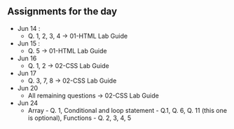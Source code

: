 ## Assignments for the day
- Jun 14 :
    - Q. 1, 2, 3, 4 -> 01-HTML Lab Guide
- Jun 15 :
    - Q. 5 -> 01-HTML Lab Guide
- Jun 16
    - Q. 1, 2 -> 02-CSS Lab Guide
- Jun 17
    - Q. 3, 7, 8 -> 02-CSS Lab Guide
- Jun 20
    - All remaining questions -> 02-CSS Lab Guide
- Jun 24
    - Array - Q. 1, Conditional and loop statement - Q.1, Q. 6, Q. 11 (this one is optional), Functions - Q. 2, 3, 4, 5